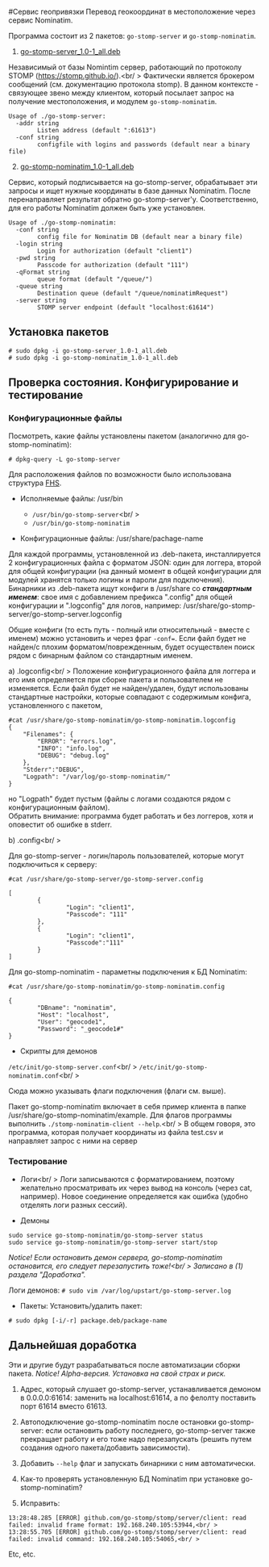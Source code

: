 #Сервис геопривязки 
Перевод геокоординат в местоположение через сервис Nominatim.

Программа состоит из 2 пакетов: `go-stomp-server` и `go-stomp-nominatim`.

1. [go-stomp-server_1.0-1_all.deb](https://github.com/KristinaEtc/stomp/raw/dev/stompd/deb-package/go-stomp-server_1.0-1_all.deb)

Независимый от базы Nomintim сервер, работающий по протоколу STOMP (https://stomp.github.io/).<br/ >
Фактически является брокером сообщений (см. документацию протокола stomp). В данном контексте - связующее звено между клиентом, который посылает запрос 
на получение местоположения, и модулем `go-stomp-nominatim`.

```
Usage of ./go-stomp-server:
  -addr string
        Listen address (default ":61613")
  -conf string
        configfile with logins and passwords (default near a binary file)
```
 
2. [go-stomp-nominatim_1.0-1_all.deb](https://github.com/KristinaEtc/go-nominatim/raw/master/deb-package/go-stomp-nominatim_1.0-1_all.deb)

Сервис, который подписывается на go-stomp-server, обрабатывает эти запросы и ищет нужные координаты в базе данных Nominatim. 
После перенаправляет результат обратно go-stomp-server'у. 
Соответственно, для его работы Nominatim должен быть уже установлен.

```
Usage of ./go-stomp-nominatim:
  -conf string
        config file for Nominatim DB (default near a binary file)
  -login string
        Login for authorization (default "client1")
  -pwd string
        Passcode for authorization (default "111")
  -qFormat string
        queue format (default "/queue/")
  -queue string
        Destination queue (default "/queue/nominatimRequest")
  -server string
        STOMP server endpoint (default "localhost:61614")
```

## Установка пакетов

```
# sudo dpkg -i go-stomp-server_1.0-1_all.deb
# sudo dpkg -i go-stomp-nominatim_1.0-1_all.deb
```

## Проверка состояния. Конфигурирование и тестирование

### Конфигурационные файлы

Посмотреть, какие файлы установлены пакетом (аналогично для go-stomp-nominatim):
```
# dpkg-query -L go-stomp-server
```
Для расположения файлов по возможности было использована структура 
[FHS](http://stackoverflow.com/questions/1024114/location-of-ini-config-files-in-linux-unix).

* Исполняемые файлы: /usr/bin

  * `/usr/bin/go-stomp-server`<br/ >
  * `/usr/bin/go-stomp-nominatim`

* Конфигурационные файлы: /usr/share/pachage-name

Для каждой программы, установленной из .deb-пакета, инсталлируется 2 конфигурационных файла с форматом JSON: один для логгера, второй для общей конфигурации
(на данный момент в общей конфигурации для модулей хранятся только логины и пароли для подключения). Бинарники из .deb-пакета ищут конфиги
в /usr/share со **_стандартным именем_**: свое имя с добавлением префикса ".config" для общей конфигурации и ".logconfig" для логов, например: /usr/share/go-stomp-server/go-stomp-server.logconfig

Общие конфиги (то есть путь - полный или относительный - вместе с именем) можно установить и через фраг `-conf=`. 
Если файл будет не найден/с плохим форматом/поврежденным, будет осуществлен поиск рядом с бинарным файлом со стандартным именем.

a) .logconfig<br/ >
Положение конфигурационного файла для логгера и его имя определяется при сборке пакета и пользователем не изменяется.
Если файл будет не найден/удален, будут использованы стандартные настройки, которые совпадают с содержимым конфига, установленного с пакетом,

```
#cat /usr/share/go-stomp-nominatim/go-stomp-nominatim.logconfig
{
	"Filenames": {
		"ERROR": "errors.log",
		"INFO": "info.log",
		"DEBUG": "debug.log"
	},
	"Stderr":"DEBUG",
	"Logpath": "/var/log/go-stomp-nominatim/"
}
```
но "Logpath" будет пустым (файлы с логами создаются рядом с конфигурационным файлом).<br />
Обратить внимание: программа будет работать и без логгеров, хотя и оповестит об ошибке в stderr.

b) .config<br/ >

Для go-stomp-server - логин/пароль пользователей, которые могут подключиться к серверу:

```
#cat /usr/share/go-stomp-server/go-stomp-server.config

[
        {
                "Login": "client1",
                "Passcode": "111"
        },
        {
                "Login": "client1",
                "Passcode":"111"
        }
]
```

Для go-stomp-nominatim - параметны подключения к БД Nominatim:
```
#cat /usr/share/go-stomp-nominatim/go-stomp-nominatim.config

{
        "DBname": "nominatim",
        "Host": "localhost",
        "User": "geocode1",
        "Password": "_geocode1#"
}
```

* Скрипты для демонов 

`/etc/init/go-stomp-server.conf`<br/ >
`/etc/init/go-stomp-nominatim.conf`<br/ >

Сюда можно указывать флаги подключения (флаги см. выше).

Пакет go-stomp-nominatim включает в себя пример клиента в папке /usr/share/go-stomp-nominatim/example.
Для флагов программы выполнить `./stomp-nominatim-client --help`.<br/ >
В общем говоря, это программа, которая получает координаты из файла test.csv и направляет запрос с ними на сервер

### Тестирование

* Логи<br/ >
Логи записываются с форматированием, поэтому желательно просматривать их через вывод на консоль (через cat, например).
Новое соединение определяется как ошибка (удобно отделять логи разных сессий).

* Демоны
```
sudo service go-stomp-nominatim/go-stomp-server status
sudo service go-stomp-nominatim/go-stomp-server start/stop
```
*_Notice!_ Если остановить демон сервера, go-stomp-nominatim остановится, его следует перезапустить тоже!<br/ >
Записано в (1) раздела "Доработка".*

Логи демонов:  `# sudo vim /var/log/upstart/go-stomp-server.log` 

* Пакеты:
Установить/удалить пакет:
```
# sudo dpkg [-i/-r] package.deb/package-name
```

## Дальнейшая доработка

Эти и другие будут разрабатываться после автоматизации сборки пакета.
*_Notice!_ Alpha-версия. Установка на свой страх и риск.*

1. Адрес, который слушает go-stomp-server, устанавливается демоном в 0.0.0.0:61614: заменить на localhost:61614, 
а по фелолту поставить порт 61614 вместо 61613.

2. Автоподключение go-stomp-nominatim после остановки go-stomp-server: если остановить работу последнего, 
go-stomp-server также прекращает работу и его тоже надо перезапускать (решить путем создания одного пакета/добавить зависимости).

3. Добавить `--help` флаг и запускать бинарники с ним автоматически.

4. Как-то проверять установленную БД Nominatim при установке go-stomp-nominatim?

5. Исправить:
```
13:28:48.285 [ERROR] github.com/go-stomp/stomp/server/client: read failed: invalid frame format: 192.168.240.105:53944,<br/ >
13:28:55.705 [ERROR] github.com/go-stomp/stomp/server/client: read failed: invalid command: 192.168.240.105:54065,<br/ >
```

Etc, etc.
